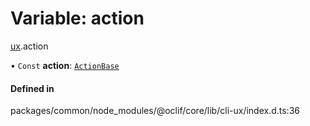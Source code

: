 # Variable: action

[ux](../modules/ux.md).action

• `Const` **action**: [`ActionBase`](../classes/ux.ActionBase.md)

#### Defined in

packages/common/node_modules/@oclif/core/lib/cli-ux/index.d.ts:36
